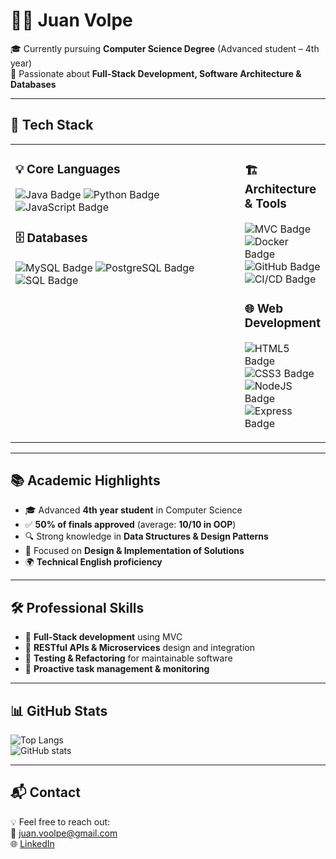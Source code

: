 # 👨‍💻 Juan Volpe  

🎓 Currently pursuing **Computer Science Degree** (Advanced student – 4th year)  
📍 Passionate about **Full-Stack Development, Software Architecture & Databases**  

---

## 🚀 Tech Stack

<table>
<tr>
<td width="100%" valign="top">

### 💡 Core Languages
![Java Badge](https://img.shields.io/badge/Java-ED8B00?style=for-the-badge&logo=java&logoColor=white)
![Python Badge](https://img.shields.io/badge/Python-3776AB?style=for-the-badge&logo=python&logoColor=white)
![JavaScript Badge](https://img.shields.io/badge/JavaScript-F7DF1E?style=for-the-badge&logo=javascript&logoColor=black)

### 🗄️ Databases
![MySQL Badge](https://img.shields.io/badge/MySQL-005C84?style=for-the-badge&logo=mysql&logoColor=white)
![PostgreSQL Badge](https://img.shields.io/badge/PostgreSQL-316192?style=for-the-badge&logo=postgresql&logoColor=white)
![SQL Badge](https://img.shields.io/badge/SQL-4479A1?style=for-the-badge&logo=database&logoColor=white)

</td>
<td width="50%" valign="top">

### 🏗️ Architecture & Tools
![MVC Badge](https://img.shields.io/badge/MVC-6DB33F?style=for-the-badge&logoColor=white)
![Docker Badge](https://img.shields.io/badge/Docker-2496ED?style=for-the-badge&logo=docker&logoColor=white)
![GitHub Badge](https://img.shields.io/badge/GitHub-181717?style=for-the-badge&logo=github&logoColor=white)
![CI/CD Badge](https://img.shields.io/badge/CI%2FCD-000000?style=for-the-badge&logo=gitlab&logoColor=orange)

### 🌐 Web Development
![HTML5 Badge](https://img.shields.io/badge/HTML5-E34F26?style=for-the-badge&logo=html5&logoColor=white)
![CSS3 Badge](https://img.shields.io/badge/CSS3-1572B6?style=for-the-badge&logo=css3&logoColor=white)
![NodeJS Badge](https://img.shields.io/badge/Node.js-43853D?style=for-the-badge&logo=node.js&logoColor=white)
![Express Badge](https://img.shields.io/badge/Express.js-404D59?style=for-the-badge)

</td>
</tr>
</table>

---

## 📚 Academic Highlights
- 🎓 Advanced **4th year student** in Computer Science  
- ✅ **50% of finals approved** (average: **10/10 in OOP**)  
- 🔍 Strong knowledge in **Data Structures & Design Patterns**  
- 📐 Focused on **Design & Implementation of Solutions**  
- 🌍 **Technical English proficiency**  

---

## 🛠️ Professional Skills
- 🔹 **Full-Stack development** using MVC  
- 🔹 **RESTful APIs & Microservices** design and integration  
- 🔹 **Testing & Refactoring** for maintainable software  
- 🔹 **Proactive task management & monitoring**  

---

## 📊 GitHub Stats

![Top Langs](https://github-readme-stats.vercel.app/api/top-langs/?username=JJuanVolpe&hide_progress=true&theme=tokyonight)  
![GitHub stats](https://github-readme-stats.vercel.app/api?username=JJuanVolpe&show_icons=true&theme=tokyonight)

---

## 📬 Contact

💡 Feel free to reach out:  
📧 [juan.voolpe@gmail.com](mailto:juan.voolpe@gmail.com)  
🌐 [LinkedIn](https://www.linkedin.com/in/juan-volpe-program/)  
